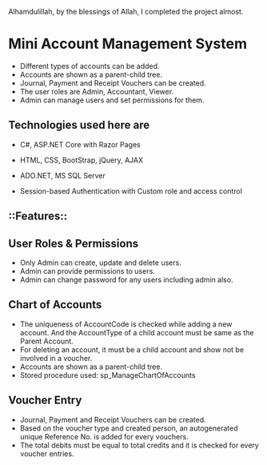 Alhamdulillah, by the blessings of Allah, I completed the project almost.

# Mini Account Management System

- Different types of accounts can be added.
- Accounts are shown as a parent-child tree.
- Journal, Payment and Receipt Vouchers can be created.
- The user roles are Admin, Accountant, Viewer.
- Admin can manage users and set permissions for them.

Technologies used here are
---------------------------

- C#, ASP.NET Core with Razor Pages

- HTML, CSS, BootStrap, jQuery, AJAX

- ADO.NET, MS SQL Server

- Session-based Authentication with Custom role and access control


::Features::
------------

User Roles & Permissions
-------------------------

- Only Admin can create, update and delete users.
- Admin can provide permissions to users.
- Admin can change password for any users including admin also.



Chart of Accounts
-----------------

- The uniqueness of AccountCode is checked while adding a new account. And the AccountType of a child account must be     same as the Parent Account.
- For deleting an account, it must be a child account and show not be involved in a voucher.
- Accounts are shown as a parent-child tree.
- Stored procedure used: sp_ManageChartOfAccounts



Voucher Entry
-------------
  
- Journal, Payment and Receipt Vouchers can be created.
- Based on the voucher type and created person, an autogenerated unique Reference No. is added for every vouchers.
- The total debits must be equal to total credits and it is checked for every voucher entries.



